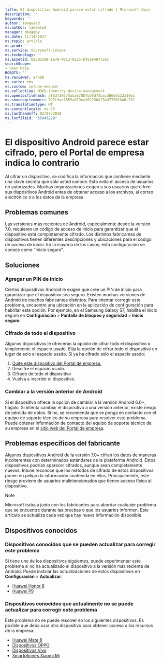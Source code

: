 ```yaml
---
title: El dispositivo Android parece estar cifrado | Microsoft Docs
description: ''
keywords: ''
author: lenewsad
ms.author: lanewsad
manager: dougeby
ms.date: 11/14/2017
ms.topic: article
ms.prod: ''
ms.service: microsoft-intune
ms.technology: ''
ms.assetid: ba593c08-1a78-4013-8525-b45a948772ec
searchScope:
- User help
ROBOTS: ''
ms.reviewer: arnab
ms.suite: ems
ms.custom: intune-enduser
ms.collection: M365-identity-device-management
ms.openlocfilehash: af53739574a5ae7087b59d72bacd866e132a19ac
ms.sourcegitcommit: 727c3ae7659ad79ea162250d234d7730f840c731
ms.translationtype: HT
ms.contentlocale: es-ES
ms.lasthandoff: 02/07/2019
ms.locfileid: "55843228"
---
```

# <a name="your-android-device-seems-to-be-encrypted-but-company-portal-says-otherwise"></a>El dispositivo Android parece estar cifrado, pero el Portal de empresa indica lo contrario

Al cifrar un dispositivo, se codifica la información que contiene mediante una clave secreta que solo usted conoce. Esto evita el acceso de usuarios no autorizados. Muchas organizaciones exigen a sus usuarios que cifren sus dispositivos Android antes de obtener acceso a los archivos, al correo electrónico o a los datos de la empresa.

## <a name="common-issues"></a>Problemas comunes

Las versiones más recientes de Android, especialmente desde la versión 7.0, requieren un código de acceso de inicio para garantizar que el dispositivo está completamente cifrado. Los distintos fabricantes de dispositivos tienen diferentes descripciones y ubicaciones para el código de acceso de inicio. En la mayoría de los casos, esta configuración se conoce como "Inicio seguro". 

## <a name="solutions"></a>Soluciones

### <a name="add-a-startup-pin"></a>Agregar un PIN de inicio

Ciertos dispositivos Android le exigen que cree un PIN de inicio para garantizar que el dispositivo sea seguro. Existen muchas versiones de Android de muchos fabricantes distintos. Para intentar corregir este problema, encuentre una ubicación en la aplicación de configuración para habilitar esta opción. Por ejemplo, en el Samsung Galaxy S7, habilita el inicio seguro en **Configuración** > **Pantalla de bloqueo y seguridad** > **Inicio seguro**.  

### <a name="encrypt-the-entire-device"></a>Cifrado de todo el dispositivo

Algunos dispositivos le ofrecerán la opción de cifrar todo el dispositivo o simplemente el espacio usado. Elija la opción de cifrar todo el dispositivo en lugar de solo el espacio usado. Si ya ha cifrado solo el espacio usado:

1. [Quite este dispositivo del Portal de empresa.](unenroll-your-device-from-intune-android.md)
2. Descifre el espacio usado.
3. Cifrado de todo el dispositivo
4. Vuelva a inscribir el dispositivo.

### <a name="downgrade-your-version-of-android"></a>Cambiar a la versión anterior de Android

Si el dispositivo ofrece la opción de cambiar a la versión Android 6.0+, hágalo. Si intenta cambiar el dispositivo a una versión anterior, existe riesgo de pérdida de datos. Si no, se recomienda que se ponga en contacto con el equipo de soporte técnico de su empresa para resolver este problema. Puede obtener información de contacto del equipo de soporte técnico de su empresa en el [sitio web del Portal de empresa](https://go.microsoft.com/fwlink/?linkid=2010980).

## <a name="specific-manufacturer-issues"></a>Problemas específicos del fabricante

Algunos dispositivos Android de la versión 7.0+ cifran los datos de maneras incoherentes con determinados estándares de la plataforma Android. Estos dispositivos podrían aparecer cifrados, aunque sean completamente nuevos. Intune reconoce que los métodos de cifrado de estos dispositivos ponen en peligro la información contenida en ellos. Principalmente, este riesgo proviene de usuarios malintencionados que tienen acceso físico al dispositivo.

> [!Note]
> Microsoft trabaja junto con los fabricantes para abordar cualquier problema que se encuentre durante las pruebas o que los usuarios informen. Este artículo se actualiza cada vez que hay nueva información disponible. 

## <a name="known-devices"></a>Dispositivos conocidos

### <a name="known-devices-that-can-be-updated-to-fix-this-issue"></a>Dispositivos conocidos que se pueden actualizar para corregir este problema

Si tiene uno de los dispositivos siguientes, puede experimentar este problema si no ha actualizado el dispositivo a la versión más reciente de Android. Puede instalar las actualizaciones de estos dispositivos en **Configuración** > **Actualizar**. 

- [Huawei Honor 8](https://consumer.huawei.com/us/support/phones/honor-8/)
- [Huawei P9](http://consumer.huawei.com/en/phones/p9/)

### <a name="known-devices-that-currently-cannot-be-updated-to-fix-this-issue"></a>Dispositivos conocidos que actualmente no se puede actualizar para corregir este problema

Este problema no se puede resolver en los siguientes dispositivos. Es posible que deba usar otro dispositivo para obtener acceso a los recursos de la empresa. 

- [Huawei Mate 8](https://consumer.huawei.com/en/mobile-phones/mate8/index.htm)
- [Dispositivos OPPO](http://www.oppo.com/en/smartphones)
- [Dispositivos Vivo](https://www.vivo.co.in)
- [Smartphones Xiaomi Mi](https://xiaomi-mi.com/mi-smartphones/)
